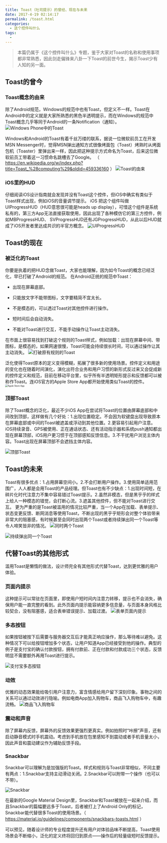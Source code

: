 ```yaml
---
title: Toast（吐司提示）的曾经、现在与未来
date: 2017-4-19 02:14:17
permalink: /toast.html
categories:
  - 这个控件叫什么
tags:
  - 
---
```


> 本篇仍属于《这个控件叫什么》专题，鉴于大家对Toast的名称和使用事项都非常熟悉，因此剑走偏锋来八卦一下Toast的前世今生，揭示Toast少有人知的另一面。

## Toast的曾今

### Toast概念的由来

除了Android规范，Windows的规范中也有Toast，但定义不一样。Toast在Android中的定义就是大家所熟悉的黑色半透明提示，而在Windows的规范中Toast概念几乎等同于Android的一条Notification（通知）。<!-- more -->
![Windows Phone中的Toast](http://pic.ftium4.com/1240-20201226021710315.png)

Windows和Android的Toast有着千丝万缕的联系，据说一位微软前员工在开发MSN Messenger时，觉得MSN弹出通知方式很像烤面包（Toast）烤熟时从烤面包机（Toaster）里弹出来一样，因此把这种提示方式命名为Toast，后来这位微软前员工带着这一习惯命名跳槽去了Google。
（ https://en.wikipedia.org/w/index.php?title=Toast_%28computing%29&oldid=459336160 ）
![Toast的由来](http://pic.ftium4.com/1240-20201226021716876.png)

### iOS里的HUD

仔细阅读iOS设计指南就会发现并没有Toast这个控件，但iOS中确实有类似于Toast样式出现，例如iOS的音量调节提示。 iOS 把这个组件叫做 UIProgressHUD（HUD意思很可能是heads up display），可惜这个组件是系统私有的，第三方App无法直接获取使用，因此出现了各种模仿它的第三方控件，例如MBProgressHUD、 SVProgressHUD还有JGProgressHUD，从此以后HUD就成了iOS开发者里达成共识的半官方概念。
![UIProgressHUD](http://pic.ftium4.com/1240-20201226021725717.png)

## Toast的现在

### 被泛化的Toast

你要是执着的把HUD念做Toast，大家也能理解，因为如今Toast的概念已经泛化，早已打破了Android的规范。
在Android正统的规范中Toast：

- 出现在屏幕底部。

- 只能放文字不能带图标，文字要精简不宜太长。

- 不是模态的，可以透过Toast对其他控件进行操作。
- 短时间后会自动消失。
- 不能对Toast进行交互，不能手动操作让Toast主动消失。

在市面上很容易找到打破这个规则的Toast样式，例如加载：出现在屏幕中间、带图标，是模态的，如果网速很慢，Toast可能会持续很长时间，可以通过操作让其主动消失。
![打破原有规则的Toast](http://pic.ftium4.com/1240-20201226021739182.png)

泛化使得Toast原本的定义变得模糊，拓展了很多新的使用场景。控件定义和用途的变化也在随着时间演化，演化出符合业务和用户习惯的新形式反过来又会促成新的控件定义和规范，目前在移动平台里，似乎所有半透明矩形提示和反馈都可以被称作Toast。连iOS官方的Apple Store App都开始使用类似Toast的控件。
<img src="http://pic.ftium4.com/1240-20201226021744582.png" alt="Apple Store App" style="zoom:50%;" />

### 顶部Toast
除了Toast概念的泛化，最近不少iOS App在尝试将Toast的位置由屏幕底部和中间改到顶部，这样做有几个好处：1.出现位置稳定。不会因为软键盘出现导致原本在屏幕底部或中间的Toast被遮盖或浮动到其他位置。2.更容易引起用户注意。iOS持续录音、GPS被使用、正在通话状态、还有活动指示器和系统push通知都出现在屏幕顶部，iOS用户更习惯于在顶部感知反馈信息。3.不干扰用户浏览主体内容。Toast出现在屏幕顶部不会遮挡主体内容。

![顶部Toast](http://pic.ftium4.com/1240-20201226021749744.png)

## Toast的未来
Toast有很多优点：1.占用屏幕空间小。2.不会打断用户操作。3.使用简单适用范围广，人人都是会用Toast的产品经理。但Toast也有不少缺点：1.出现时间短，在碎片化时代注意力不集中容易错过Toast提示。2.虽然非模态，但是黑乎乎的样式上给人一种模态的错觉，会打断心流。3.遮盖其他控件，但不能对Toast进行交互。
更为严重的是Toast被滥用的情况比较严重，当一个App在加载、表单提示、状态变更反馈、断网消息等使用Toast，不断出现的黑乎乎矩形会对整个体验带来非常大的阻塞感，有时候甚至会同时出现两个Toast或者持续弹出同一个Toast等令人啼笑皆非的情况。
![同时两个Toast](http://pic.ftium4.com/1240-20201226021752834.png)

![持续弹出同一个Toast](http://pic.ftium4.com/1240-20201226021755538.png)

## 代替Toast的其他形式

滥用Toast是懒惰的做法，设计师完全有其他形式代替Toast，达到更优雅的用户体验。

### 页面内提示

这种提示可以常驻在页面里，即使用户短时间内注意力转移，提示也不会消失，确保用户能一直完整的看到。此外页面内提示能容纳更多信息量，与页面本身风格比较契合，没有阻塞感，适合表单错误提示、加载过渡。
![表单页面内提示](http://pic.ftium4.com/1240-20201226021759807.png)

### 多态按钮

如果按钮被按下后需要与服务器交互后才能真正响应操作，那么等待难以避免。这种情况下可以给按钮增加多个状态，让用户知道App已经接受到他的操作。典型的例子是支付宝的确认付款按钮，拥有付款前、正在付款和付款成功三个状态，反馈明显不需要额外再用Toast进行提示。


![支付宝多态按钮](http://pic.ftium4.com/1240-20201226021803747.png)

### 动效

优雅的动态效果能给吸引用户注意力，富含情感给用户留下深刻印象。事物之间的关系可以通过动效进行隐喻。例如电商App加入购物车，商品飞入购物车中，有趣流畅。
![商品飞入购物车](http://pic.ftium4.com/1240-20201226021807236.png)

### 震动和声音

除了屏幕内反馈，屏幕外的反馈效果更强烈更真实。例如拍照时“咔擦”声音，还有启动静音模式时手机震动。考虑到手机放在包里感知不到震动或者手机音量太小，因此声音和震动建议作为辅助反馈手段。

### Snackbar

Snackbar可以理解为是加强版的Toast。样式和规则与Toast非常相似，不同主要有两点：1.Snackbar支持主动滑动关闭。2.Snackbar可以附带一个操作（也可以不带）。

![Snackbar](http://pic.ftium4.com/1240-20201226021810174.png)

在最新的Google Material Design里，Snackbar和Toast被放在一起来介绍，而且Snackbar的篇幅要远多于Toast，后者被打上了Android Only的标记，Snackbar能代替很多Toast的使用场景。（ https://material.io/guidelines/components/snackbars-toasts.html ）


可以预见，随着设计师的专业程度提升还有用户对体验品味不断提高，Toast使用场景会不断缩小，泛化的定义终将回归到原点——操作后的轻量级短时反馈提示。
